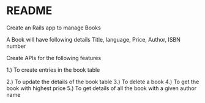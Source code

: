 # README

Create an Rails app to manage Books

A Book will have following details
Title, language, Price, Author, ISBN number

Create APIs for the following features

1.) To create entries in the book table

2.) To update the details of the book table
3.) To delete a book
4.) To get the book with highest price
5.) To get details of all the book with a given author name
